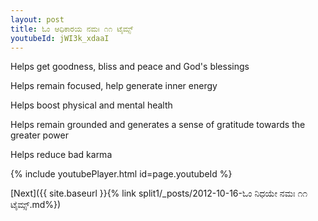 ```yaml
---
layout: post
title: ಓಂ ಆಧಿಕಾರಯ ನಮಃ ೧೧ ಟೈಮ್ಸ್
youtubeId: jWI3k_xdaaI
---
```

 
 
Helps get goodness, bliss and peace and God's blessings
 
Helps remain focused, help generate inner energy 
 
Helps boost physical and mental health 
 
Helps remain grounded and generates a sense of gratitude towards the greater power 
 
Helps reduce bad karma
 
 
 
 


{% include youtubePlayer.html id=page.youtubeId %}
 
[Next]({{ site.baseurl }}{% link  split1/_posts/2012-10-16-ಓಂ ನಿಧಯೇ ನಮಃ ೧೧ ಟೈಮ್ಸ್.md%})
 
